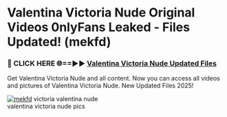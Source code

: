 # Valentina Victoria Nude Original Videos 0nlyFans Leaked - Files Updated! (mekfd)

<h3>🔴 CLICK HERE 🌐==►► <a href="https://tinyurl.com/52m3yx9h" rel="nofollow">Valentina Victoria Nude Updated Files</a></h3>

Get Valentina Victoria Nude and all content. Now you can access all videos and pictures of Valentina Victoria Nude. New Updated Files 2025!

[![mekfd](https://i.imgur.com/TnHtlc8.gif)](https://tinyurl.com/52m3yx9h)
victoria valentina nude<br>
valentina victoria nude pics